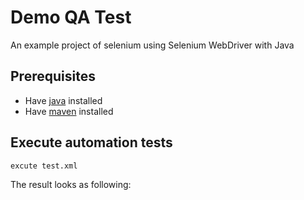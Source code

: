 # Demo QA Test
An example project of selenium using Selenium WebDriver with Java


## Prerequisites ##

* Have [java](http://www.oracle.com/technetwork/java/javase/downloads/index.html) installed
* Have [maven](http://maven.apache.org/) installed


## Execute automation tests ##

```bash
excute test.xml
```

The result looks as following:
